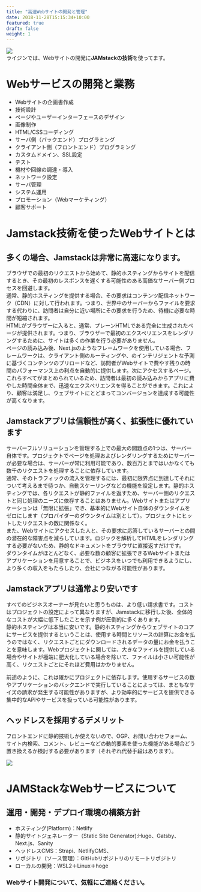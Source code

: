 ```yaml
---
title: "高速Webサイトの開発と管理"
date: 2018-11-28T15:15:34+10:00
featured: true
draft: false
weight: 1
---
```

![ ](/images/img-tech/777-0001-jamstack-full-logo.svg)  
ライジンでは、Webサイトの開発に**JAMstackの技術**を使ってます。
# Webサービスの開発と業務  

- Webサイトの企画書作成
- 技術設計
- ページやユーザーインターフェースのデザイン
- 画像制作
- HTML/CSSコーディング
- サーバ側（バックエンド）プログラミング
- クライアント側（フロントエンド）プログラミング
- カスタムドメイン、SSL設定
- テスト
- 機材や回線の調達・導入
- ネットワーク設定
- サーバ管理
- システム運用
- プロモーション（Webマーケティング）
- 顧客サポート  

# Jamstack技術を使ったWebサイトとは  

## 多くの場合、Jamstackは非常に高速になります。   
ブラウザでの最初のリクエストから始めて、静的ホスティングからサイトを配信するとき、その最初のレスポンスを遅くする可能性のある高価なサーバー側プロセスを回避します。  
通常、静的ホスティングを提供する場合、その要求はコンテンツ配信ネットワーク（CDN）に対して行われます。つまり、世界中のサーバーからファイルを要求する代わりに、訪問者は自分に近い場所にその要求を行うため、待機に必要な時間が短縮されます。  
HTMLがブラウザーに入ると、通常、プレーンHTMLである完全に生成されたページが提供されます。つまり、ブラウザーで最初のエクスペリエンスをレンダリングするために、サイトは多くの作業を行う必要がありません。  
ページの読み込み後、Next.jsのようなフレームワークを使用している場合、フレームワークは、クライアント側のルーティングや、のインテリジェントな予測に基づくコンテンツのプリロードなど、訪問者がWebサイトで費やす残りの時間のパフォーマンス上の利点を自動的に提供します。次にアクセスするページ。  
これらすべてがまとめられているため、訪問者は最初の読み込みからアプリに費やした時間全体まで、迅速なエクスペリエンスを得ることができます。これにより、顧客は満足し、ウェブサイトにとどまってコンバージョンを達成する可能性が高くなります。  
  
## Jamstackアプリは信頼性が高く、拡張性に優れています
サーバーフルソリューションを管理する上での最大の問題点の1つは、サーバー自体です。プロジェクトでページを処理およびレンダリングするためにサーバーが必要な場合は、サーバーが常に利用可能であり、数百万とまではいかなくても数千のリクエストを処理することに依存しています。  
通常、そのトラフィックの流入を管理するには、最初に限界点に到達してそれについて考えるまで待つか、自動スケーリングなどの機能を設定します。静的ホスティングでは、各リクエストが静的ファイルを返すため、サーバー側のリクエストと同じ処理のニーズに依存することはありません。Webサイトまたはアプリケーションは「無限に拡張」でき、基本的にWebサイト自体のダウンタイムをゼロにします（プロバイダーのダウンタイムは別として）。プロジェクトにヒットしたリクエストの数に関係なく。  
また、Webサイトにアクセスした人と、その要求に応答しているサーバーとの間の潜在的な障害点を減らしています。ロジックを解析してHTMLをレンダリングする必要がないため、静的なドキュメントをブラウザに直接返すだけです。  
ダウンタイムがほとんどなく、必要な数の顧客に拡張できるWebサイトまたはアプリケーションを用意することで、ビジネスをいつでも利用できるようにし、より多くの収入をもたらしたり、会社につながる可能性があります。  
  
## Jamstackアプリは通常より安いです 
すべてのビジネスオーナーが見たいと思うものは、より低い請求書です。コストはプロジェクトの設定によって異なりますが、Jamstackに移行した後、全体的なコストが大幅に低下したことを示す例が圧倒的に多くあります。  
静的ホスティングは本当に安いです。静的ホスティングからウェブサイトのコアにサービスを提供するということは、使用する時間とリソースの計算にお金を払うのではなく、リクエストごとにダウンロードされるデータの量にお金を払うことを意味します。Webプロジェクトに関しては、大きなファイルを提供している場合やサイトが極端に肥大化している場合を除いて、ファイルは小さい可能性が高く、リクエストごとにそれほど費用はかかりません。

前述のように、これは確かにプロジェクトに依存します。使用するサービスの数やアプリケーションのバックエンドで実行していることによっては、まともなサイズの請求が発生する可能性がありますが、より効率的にサービスを提供できる集中的なAPIやサービスを扱っている可能性があります。 

## ヘッドレスを採用するデメリット
フロントエンドに静的技術しか使えないので、OGP、お問い合わせフォーム、サイト内検索、コメント、レビューなどの動的要素を使った機能がある場合どう置き換えるか検討する必要があります（それぞれ代替手段はあります）。  


![ ](/images/img-tech/777-0001-jamstack-full-logo.svg)  
# JAMStackなWebサービスについて

## 運用・開発・デプロイ環境の構築方針  

- ホスティング(Platform)：Netlify
- 静的サイトジェネレーター（Static Site Generator):Hugo、Gatsby、Next.js、Sanity
- ヘッドレスCMS：Strapi、NetlifyCMS、
- リポジトリ（ソース管理）：GitHubリポジトリのリモートリポジトリ
- ローカルの開発：WSL2＋Linux＋hoge  
  
### Webサイト開発について、気軽にご連絡ください。  
